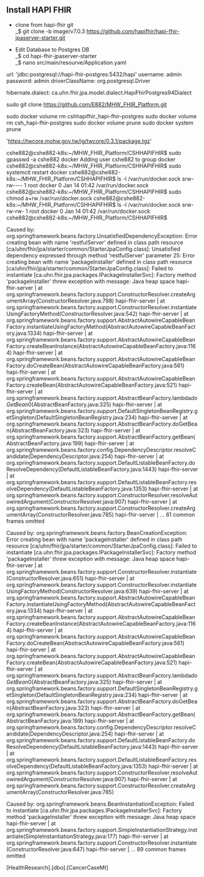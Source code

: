 ## Install HAPI FHIR
* clone from hapi-fhir git  
_$ git clone -b image/v7.0.3 https://github.com/hapifhir/hapi-fhir-jpaserver-starter.git  

* Edit Database to Postgres DB  
_$ cd hapi-fhir-jpaserver-starter  
_$ nano src/main/resourve/Application.yaml

url: 'jdbc:postgresql://hapi-fhir-postgres:5432/hapi'
username: admin
password: admin
driverClassName: org.postgresql.Driver

hibernate.dialect: ca.uhn.fhir.jpa.model.dialect.HapiFhirPostgres94Dialect


sudo git clone https://github.com/E882/MHW_FHIR_Platform.git

sudo docker volume rm cshhapifhir_hapi-fhir-postgres
sudo docker volume rm csh_hapi-fhir-postgres
sudo docker volume prune
sudo docker system prune

'https://twcore.mohw.gov.tw/ig/twcore/0.3.1/package.tgz'


cshe882@cshe882-k8s:~/MHW_FHIR_Platform/CSHHAPIFHIR$ sudo gpasswd -a cshe882 docker
Adding user cshe882 to group docker
cshe882@cshe882-k8s:~/MHW_FHIR_Platform/CSHHAPIFHIR$ sudo systemctl restart docker
cshe882@cshe882-k8s:~/MHW_FHIR_Platform/CSHHAPIFHIR$ ls -l /var/run/docker.sock
srw-rw---- 1 root docker 0 Jan 14 01:42 /var/run/docker.sock
cshe882@cshe882-k8s:~/MHW_FHIR_Platform/CSHHAPIFHIR$ sudo chmod a+rw /var/run/docker.sock
cshe882@cshe882-k8s:~/MHW_FHIR_Platform/CSHHAPIFHIR$ ls -l /var/run/docker.sock
srw-rw-rw- 1 root docker 0 Jan 14 01:42 /var/run/docker.sock
cshe882@cshe882-k8s:~/MHW_FHIR_Platform/CSHHAPIFHIR$ 


 Caused by: org.springframework.beans.factory.UnsatisfiedDependencyException: Error creating bean with name 'restfulServer' defined in class path resource [ca/uhn/fhir/jpa/starter/common/StarterJpaConfig.class]: Unsatisfied dependency expressed through method 'restfulServer' parameter 25: Error creating bean with name 'packageInstaller' defined in class path resource [ca/uhn/fhir/jpa/starter/common/StarterJpaConfig.class]: Failed to instantiate [ca.uhn.fhir.jpa.packages.IPackageInstallerSvc]: Factory method 'packageInstaller' threw exception with message: Java heap space
hapi-fhir-server    |   at org.springframework.beans.factory.support.ConstructorResolver.createArgumentArray(ConstructorResolver.java:798)
hapi-fhir-server    |   at org.springframework.beans.factory.support.ConstructorResolver.instantiateUsingFactoryMethod(ConstructorResolver.java:542)
hapi-fhir-server    |   at org.springframework.beans.factory.support.AbstractAutowireCapableBeanFactory.instantiateUsingFactoryMethod(AbstractAutowireCapableBeanFactory.java:1334)
hapi-fhir-server    |   at org.springframework.beans.factory.support.AbstractAutowireCapableBeanFactory.createBeanInstance(AbstractAutowireCapableBeanFactory.java:1164)
hapi-fhir-server    |   at org.springframework.beans.factory.support.AbstractAutowireCapableBeanFactory.doCreateBean(AbstractAutowireCapableBeanFactory.java:561)
hapi-fhir-server    |   at org.springframework.beans.factory.support.AbstractAutowireCapableBeanFactory.createBean(AbstractAutowireCapableBeanFactory.java:521)
hapi-fhir-server    |   at org.springframework.beans.factory.support.AbstractBeanFactory.lambda$doGetBean$0(AbstractBeanFactory.java:325)
hapi-fhir-server    |   at org.springframework.beans.factory.support.DefaultSingletonBeanRegistry.getSingleton(DefaultSingletonBeanRegistry.java:234)
hapi-fhir-server    |   at org.springframework.beans.factory.support.AbstractBeanFactory.doGetBean(AbstractBeanFactory.java:323)
hapi-fhir-server    |   at org.springframework.beans.factory.support.AbstractBeanFactory.getBean(AbstractBeanFactory.java:199)
hapi-fhir-server    |   at org.springframework.beans.factory.config.DependencyDescriptor.resolveCandidate(DependencyDescriptor.java:254)
hapi-fhir-server    |   at org.springframework.beans.factory.support.DefaultListableBeanFactory.doResolveDependency(DefaultListableBeanFactory.java:1443)
hapi-fhir-server    |   at org.springframework.beans.factory.support.DefaultListableBeanFactory.resolveDependency(DefaultListableBeanFactory.java:1353)
hapi-fhir-server    |   at org.springframework.beans.factory.support.ConstructorResolver.resolveAutowiredArgument(ConstructorResolver.java:907)
hapi-fhir-server    |   at org.springframework.beans.factory.support.ConstructorResolver.createArgumentArray(ConstructorResolver.java:785)
hapi-fhir-server    |   ... 61 common frames omitted

Caused by: org.springframework.beans.factory.BeanCreationException: Error creating bean with name 'packageInstaller' defined in class path resource [ca/uhn/fhir/jpa/starter/common/StarterJpaConfig.class]: Failed to instantiate [ca.uhn.fhir.jpa.packages.IPackageInstallerSvc]: Factory method 'packageInstaller' threw exception with message: Java heap space
hapi-fhir-server    |   at org.springframework.beans.factory.support.ConstructorResolver.instantiate(ConstructorResolver.java:651)
hapi-fhir-server    |   at org.springframework.beans.factory.support.ConstructorResolver.instantiateUsingFactoryMethod(ConstructorResolver.java:639)
hapi-fhir-server    |   at org.springframework.beans.factory.support.AbstractAutowireCapableBeanFactory.instantiateUsingFactoryMethod(AbstractAutowireCapableBeanFactory.java:1334)
hapi-fhir-server    |   at org.springframework.beans.factory.support.AbstractAutowireCapableBeanFactory.createBeanInstance(AbstractAutowireCapableBeanFactory.java:1164)
hapi-fhir-server    |   at org.springframework.beans.factory.support.AbstractAutowireCapableBeanFactory.doCreateBean(AbstractAutowireCapableBeanFactory.java:561)
hapi-fhir-server    |   at org.springframework.beans.factory.support.AbstractAutowireCapableBeanFactory.createBean(AbstractAutowireCapableBeanFactory.java:521)
hapi-fhir-server    |   at org.springframework.beans.factory.support.AbstractBeanFactory.lambda$doGetBean$0(AbstractBeanFactory.java:325)
hapi-fhir-server    |   at org.springframework.beans.factory.support.DefaultSingletonBeanRegistry.getSingleton(DefaultSingletonBeanRegistry.java:234)
hapi-fhir-server    |   at org.springframework.beans.factory.support.AbstractBeanFactory.doGetBean(AbstractBeanFactory.java:323)
hapi-fhir-server    |   at org.springframework.beans.factory.support.AbstractBeanFactory.getBean(AbstractBeanFactory.java:199)
hapi-fhir-server    |   at org.springframework.beans.factory.config.DependencyDescriptor.resolveCandidate(DependencyDescriptor.java:254)
hapi-fhir-server    |   at org.springframework.beans.factory.support.DefaultListableBeanFactory.doResolveDependency(DefaultListableBeanFactory.java:1443)
hapi-fhir-server    |   at org.springframework.beans.factory.support.DefaultListableBeanFactory.resolveDependency(DefaultListableBeanFactory.java:1353)
hapi-fhir-server    |   at org.springframework.beans.factory.support.ConstructorResolver.resolveAutowiredArgument(ConstructorResolver.java:907)
hapi-fhir-server    |   at org.springframework.beans.factory.support.ConstructorResolver.createArgumentArray(ConstructorResolver.java:785)

Caused by: org.springframework.beans.BeanInstantiationException: Failed to instantiate [ca.uhn.fhir.jpa.packages.IPackageInstallerSvc]: Factory method 'packageInstaller' threw exception with message: Java heap space
hapi-fhir-server    |   at org.springframework.beans.factory.support.SimpleInstantiationStrategy.instantiate(SimpleInstantiationStrategy.java:177)
hapi-fhir-server    |   at org.springframework.beans.factory.support.ConstructorResolver.instantiate(ConstructorResolver.java:647)
hapi-fhir-server    |   ... 89 common frames omitted


[HealthResearch].[dbo].[CancerCaseMt]